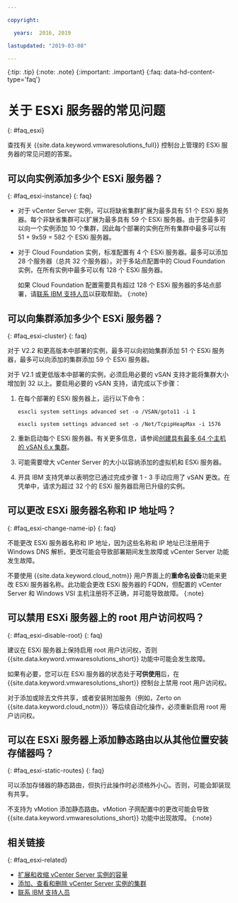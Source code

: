 ```yaml
---

copyright:

  years:  2016, 2019

lastupdated: "2019-03-08"

---
```


{:tip: .tip}
{:note: .note}
{:important: .important}
{:faq: data-hd-content-type='faq'}

# 关于 ESXi 服务器的常见问题
{: #faq_esxi}

查找有关 {{site.data.keyword.vmwaresolutions_full}} 控制台上管理的 ESXi 服务器的常见问题的答案。

## 可以向实例添加多少个 ESXi 服务器？
{: #faq_esxi-instance}
{: faq}

* 对于 vCenter Server 实例，可以将缺省集群扩展为最多具有 51 个 ESXi 服务器。每个非缺省集群可以扩展为最多具有 59 个 ESXi 服务器。由于您最多可以向一个实例添加 10 个集群，因此每个部署的实例在所有集群中最多可以有 51 + 9x59 = 582 个 ESXi 服务器。
* 对于 Cloud Foundation 实例，标准配置有 4 个 ESXi 服务器。最多可以添加 28 个服务器（总共 32 个服务器）。对于多站点配置中的 Cloud Foundation 实例，在所有实例中最多可以有 128 个 ESXi 服务器。

  如果 Cloud Foundation 配置需要具有超过 128 个 ESXi 服务器的多站点部署，请[联系 IBM 支持人员](/docs/services/vmwaresolutions/vmonic?topic=vmware-solutions-trbl_support)以获取帮助。
  {:note}

## 可以向集群添加多少个 ESXi 服务器？
{: #faq_esxi-cluster}
{: faq}

对于 V2.2 和更高版本中部署的实例，最多可以向初始集群添加 51 个 ESXi 服务器，最多可以向添加的集群添加 59 个 ESXi 服务器。

对于 V2.1 或更低版本中部署的实例，必须启用必要的 vSAN 支持才能将集群大小增加到 32 以上。要启用必要的 vSAN 支持，请完成以下步骤：

1. 在每个部署的 ESXi 服务器上，运行以下命令：

   `esxcli system settings advanced set -o /VSAN/goto11 -i 1`

   `esxcli system settings advanced set -o /Net/TcpipHeapMax -i 1576`

2. 重新启动每个 ESXi 服务器。有关更多信息，请参阅[创建具有最多 64 个主机的 vSAN 6.x 集群](https://kb.vmware.com/s/article/2110081)。
3. 可能需要增大 vCenter Server 的大小以容纳添加的虚拟机和 ESXi 服务器。
4. 开具 IBM 支持凭单以表明您已通过完成步骤 1 - 3 手动应用了 vSAN 更改。在凭单中，请求为超过 32 个的 ESXi 服务器启用已升级的实例。

## 可以更改 ESXi 服务器名称和 IP 地址吗？
{: #faq_esxi-change-name-ip}
{: faq}

不能更改 ESXi 服务器名称和 IP 地址，因为这些名称和 IP 地址已注册用于 Windows DNS 解析。更改可能会导致部署期间发生故障或 vCenter Server 功能发生故障。

不要使用 {{site.data.keyword.cloud_notm}} 用户界面上的**重命名设备**功能来更改 ESXi 服务器名称。此功能会更改 ESXi 服务器的 FQDN，但配置的 vCenter Server 和 Windows VSI 主机注册将不正确，并可能导致故障。
{:note}

## 可以禁用 ESXi 服务器上的 root 用户访问权吗？
{: #faq_esxi-disable-root}
{: faq}

建议在 ESXi 服务器上保持启用 root 用户访问权，否则 {{site.data.keyword.vmwaresolutions_short}} 功能中可能会发生故障。

如果有必要，您可以在 ESXi 服务器的状态处于**可供使用**后，在 {{site.data.keyword.vmwaresolutions_short}} 控制台上禁用 root 用户访问权。

对于添加或除去文件共享，或者安装附加服务（例如，Zerto on {{site.data.keyword.cloud_notm}}）等后续自动化操作，必须重新启用 root 用户访问权。

## 可以在 ESXi 服务器上添加静态路由以从其他位置安装存储器吗？
{: #faq_esxi-static-routes}
{: faq}

可以添加存储器的静态路由，但执行此操作时必须格外小心。否则，可能会卸装现有共享。

不支持为 vMotion 添加静态路由。vMotion 子网配置中的更改可能会导致 {{site.data.keyword.vmwaresolutions_short}} 功能中出现故障。
{:note}

## 相关链接
{: #faq_esxi-related}

* [扩展和收缩 vCenter Server 实例的容量](/docs/services/vmwaresolutions/vcenter?topic=vmware-solutions-vc_addingremovingservers)
* [添加、查看和删除 vCenter Server 实例的集群](/docs/services/vmwaresolutions/vcenter?topic=vmware-solutions-adding-and-viewing-clusters-for-vcenter-server-instances)
* [联系 IBM 支持人员](/docs/services/vmwaresolutions/vmonic?topic=vmware-solutions-trbl_support)

